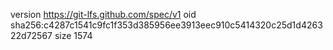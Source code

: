 version https://git-lfs.github.com/spec/v1
oid sha256:c4287c1541c9fc1f353d385956ee3913eec910c5414320c25d1d426322d72567
size 1574
